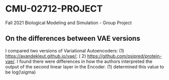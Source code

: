 # CMU-02712-PROJECT

Fall 2021 Biological Modeling and Simulation - Group Project

## On the differences between VAE versions

I compared two versions of Variational Autoencoders: (1) https://avandekleut.github.io/vae/; (
2) https://github.com/psipred/protein-vae/. I found there were differences in how the authors interpreted the output of
the second linear layer in the Encoder. (1) determined this value to be log(\sigma)
